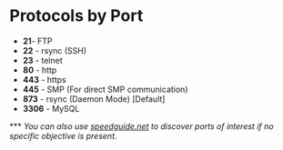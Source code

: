 # Protocols by Port

- **21**- FTP
- **22** - rsync (SSH)
- **23** - telnet
- **80** - http
- **443** - https
- **445** - SMP (For direct SMP communication)
- **873** - rsync (Daemon Mode) [Default]
- **3306** - MySQL

*** *You can also use [speedguide.net](http://speedguide.net) to discover ports of interest if no specific objective is present.*